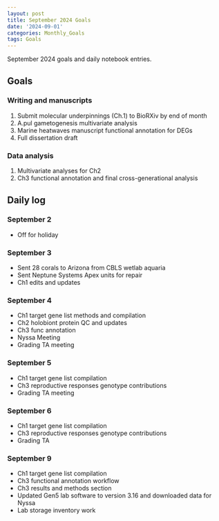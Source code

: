 ```yaml
---
layout: post
title: September 2024 Goals
date: '2024-09-01'
categories: Monthly_Goals
tags: Goals
---
```


September 2024 goals and daily notebook entries. 

## Goals  

### Writing and manuscripts 
              
1. Submit molecular underpinnings (Ch.1) to BioRXiv by end of month
2. A.pul gametogenesis multivariate analysis
3. Marine heatwaves manuscript functional annotation for DEGs
4. Full dissertation draft

### Data analysis
1. Multivariate analyses for Ch2
3. Ch3 functional annotation and final cross-generational analysis

## Daily log 

### September 2
- Off for holiday

### September 3
- Sent 28 corals to Arizona from CBLS wetlab aquaria
- Sent Neptune Systems Apex units for repair
- Ch1 edits and updates

### September 4
- Ch1 target gene list methods and compilation
- Ch2 holobiont protein QC and updates
- Ch3 func annotation
- Nyssa Meeting
- Grading TA meeting

### September 5
- Ch1 target gene list compilation
- Ch3 reproductive responses genotype contributions
- Grading TA meeting

### September 6
- Ch1 target gene list compilation
- Ch3 reproductive responses genotype contributions
- Grading TA 

### September 9
- Ch1 target gene list compilation
- Ch3 functional annotation workflow
- Ch3 results and methods section
- Updated Gen5 lab software to version 3.16 and downloaded data for Nyssa
- Lab storage inventory work



